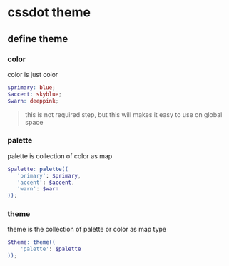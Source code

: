 # cssdot theme

## define theme

### color

color is just color

```scss
$primary: blue;
$accent: skyblue;
$warn: deeppink;
```

> this is not required step, but this will makes it easy to use on global space

### palette

palette is collection of color as map

```scss
$palette: palette((
   'primary': $primary,
   'accent': $accent,
   'warn': $warn 
));
```

### theme

theme is the collection of palette or color as map type

```scss
$theme: theme((
    'palette': $palette
));
```